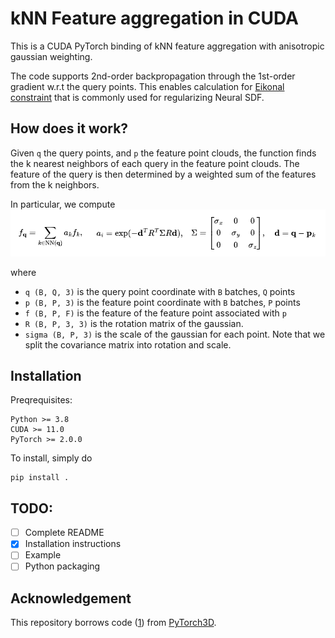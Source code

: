 # kNN Feature aggregation in CUDA

This is a CUDA PyTorch binding of kNN feature aggregation with anisotropic gaussian weighting.

The code supports 2nd-order backpropagation through the 1st-order gradient w.r.t the query points. This enables calculation for [Eikonal constraint](https://proceedings.mlr.press/v119/gropp20a/gropp20a.pdf) that is commonly used for regularizing Neural SDF.
## How does it work?
Given `q` the query points, and `p` the feature point clouds, the function finds the k nearest neighbors of each query in the feature point clouds. The feature of the query is then determined by a weighted sum of the features from the k neighbors.

In particular, we compute
![](example/equation.png)

where
- `q (B, Q, 3)` is the query point coordinate with `B` batches, `Q` points
- `p (B, P, 3)` is the feature point coordinate with `B` batches, `P` points
- `f (B, P, F)` is the feature of the feature point associated with `p`
- `R (B, P, 3, 3)` is the rotation matrix of the gaussian.
- `sigma (B, P, 3)` is the scale of the gaussian for each point.
Note that we split the covariance matrix into rotation and scale.

## Installation
Preqrequisites:
```
Python >= 3.8
CUDA >= 11.0
PyTorch >= 2.0.0
```

To install, simply do
```
pip install .
```

## TODO:
- [ ] Complete README
- [X] Installation instructions
- [ ] Example
- [ ] Python packaging

## Acknowledgement
This repository borrows code ([1](https://github.com/LemonATsu/CUDA-kNN-Aniso-Gaussian-Feature-Aggregation/blob/main/csrc/mink.cuh)) from [PyTorch3D](https://github.com/facebookresearch/pytorch3d).